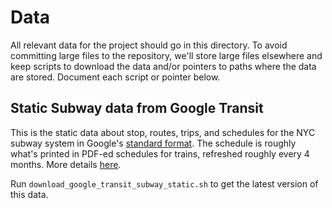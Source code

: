 # Data

All relevant data for the project should go in this directory. To avoid committing large files to the repository, we'll store large files elsewhere and keep scripts to download the data and/or pointers to paths where the data are stored. Document each script or pointer below.

## Static Subway data from Google Transit

This is the static data about stop, routes, trips, and schedules for the NYC subway system in Google's [standard format](https://developers.google.com/transit/gtfs/). The schedule is roughly what's printed in PDF-ed schedules for trains, refreshed roughly every 4 months. More details [here](http://web.mta.info/developers/developer-data-terms.html#data).

Run `download_google_transit_subway_static.sh` to get the latest version of this data.




